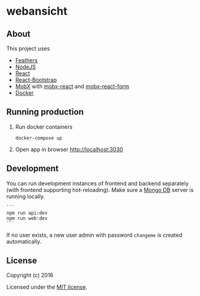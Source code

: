 # webansicht

## About

This project uses

* [Feathers](http://feathersjs.com)
* [NodeJS](https://nodejs.org/)
* [React](https://reactjs.org/)
* [React-Bootstrap](https://react-bootstrap.github.io/)
* [MobX](https://github.com/mobxjs/mobx) with [mobx-react](https://github.com/mobxjs/mobx-react) and [mobx-react-form](https://github.com/foxhound87/mobx-react-form)
* [Docker](https://www.docker.com/)

## Running production

1. Run docker containers

    ```
    docker-compose up
    ```

2. Open app in browser [http://localhost:3030](http://localhost:3030)

## Development

You can run development instances of frontend and backend separately (with frontend supporting hot-reloading).
Make sure a [Mongo DB](https://www.mongodb.com/) server is running locally.

    ```
    npm run api:dev
    npm run web:dev
    ```
    
If no user exists, a new user admin with password `changeme` is created automatically.

## License

Copyright (c) 2016

Licensed under the [MIT license](LICENSE).
